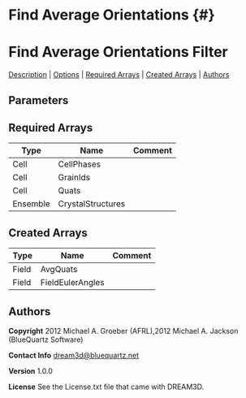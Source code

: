 
Find Average Orientations {#}
======
<h1 class="pHeading1">Find Average Orientations Filter</h1>
<p class="pCellBody">
<a href="../Filters/FindAvgCAxes.html#wp2">Description</a>
| <a href="../Filters/FindAvgCAxes.html#wp3">Options</a>
| <a href="../Filters/FindAvgCAxes.html#wp4">Required Arrays</a>
| <a href="../Filters/FindAvgCAxes.html#wp5">Created Arrays</a>
| <a href="../Filters/FindAvgCAxes.html#wp1">Authors</a> 

## Parameters ##
## Required Arrays ##

| Type | Name | Comment |
|------|------|---------|
| Cell | CellPhases |  |
| Cell | GrainIds |  |
| Cell | Quats |  |
| Ensemble | CrystalStructures |  |

## Created Arrays ##

| Type | Name | Comment |
|------|------|---------|
| Field | AvgQuats |  |
| Field | FieldEulerAngles |  |

## Authors ##

**Copyright** 2012 Michael A. Groeber (AFRL),2012 Michael A. Jackson (BlueQuartz Software)

**Contact Info** dream3d@bluequartz.net

**Version** 1.0.0

**License**  See the License.txt file that came with DREAM3D.



